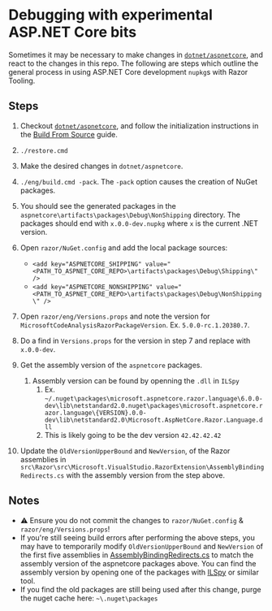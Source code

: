 ﻿# Debugging with experimental ASP.NET Core bits

Sometimes it may be necessary to make changes in [`dotnet/aspnetcore`](https://github.com/dotnet/aspnetcore), and react to the changes in this repo. The following are steps which outline the general process in using ASP.NET Core development `nupkg`s with Razor Tooling.

## Steps

1. Checkout [`dotnet/aspnetcore`](https://github.com/dotnet/aspnetcore), and follow the initialization instructions in the [Build From Source](https://github.com/dotnet/aspnetcore/blob/main/docs/BuildFromSource.md) guide.
1. `./restore.cmd`
1. Make the desired changes in `dotnet/aspnetcore`.
1. `./eng/build.cmd -pack`. The `-pack` option causes the creation of NuGet packages.
1. You should see the generated packages in the `aspnetcore\artifacts\packages\Debug\NonShipping` directory. The packages should end with `x.0.0-dev.nupkg` where `x` is the current .NET version.
1. Open `razor/NuGet.config` and add the local package sources:

   - `<add key="ASPNETCORE_SHIPPING" value="<PATH_TO_ASPNET_CORE_REPO>\artifacts\packages\Debug\Shipping\" />`
   - `<add key="ASPNETCORE_NONSHIPPING" value="<PATH_TO_ASPNET_CORE_REPO>\artifacts\packages\Debug\NonShipping\" />`

1. Open `razor/eng/Versions.props` and note the version for `MicrosoftCodeAnalysisRazorPackageVersion`. Ex. `5.0.0-rc.1.20380.7`.
1. Do a find in `Versions.props` for the version in step 7 and replace with `x.0.0-dev`.
1. Get the assembly version of the `aspnetcore` packages.
   1. Assembly version can be found by openning the `.dll` in `ILSpy`
       1. Ex. `~/.nuget\packages\microsoft.aspnetcore.razor.language\6.0.0-dev\lib\netstandard2.0.nuget\packages\microsoft.aspnetcore.razor.language\{VERSION}.0.0-dev\lib\netstandard2.0\Microsoft.AspNetCore.Razor.Language.dll`
       2. This is likely going to be the dev version `42.42.42.42`
1. Update the `OldVersionUpperBound` and `NewVersion`, of the Razor assemblies in `src\Razor\src\Microsoft.VisualStudio.RazorExtension\AssemblyBindingRedirects.cs` with the assembly version from the step above.

## Notes

- ⚠️ Ensure you do not commit the changes to `razor/NuGet.config` & `razor/eng/Versions.props`!
- If you're still seeing build errors after performing the above steps, you may have to temporarily modify `OldVersionUpperBound` and `NewVersion` of the first five assemblies in [AssemblyBindingRedirects.cs](https://github.com/dotnet/razor/blob/main/src/Razor/src/Microsoft.VisualStudio.RazorExtension/AssemblyBindingRedirects.cs) to match the assembly version of the aspnetcore packages above. You can find the assembly version by opening one of the packages with [ILSpy](https://github.com/icsharpcode/ILSpy/releases) or similar tool.
- If you find the old packages are still being used after this change, purge the nuget cache here: `~\.nuget\packages`
